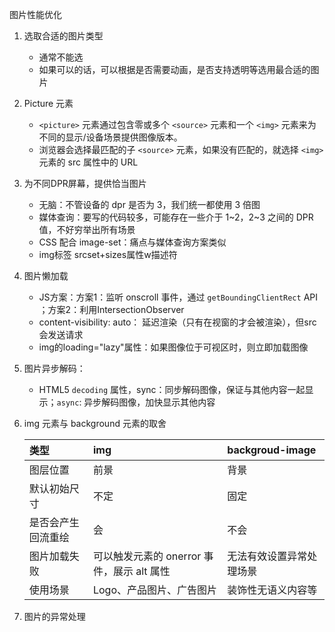 图片性能优化

1. 选取合适的图片类型
   - 通常不能选
   - 如果可以的话，可以根据是否需要动画，是否支持透明等选用最合适的图片

2. Picture 元素
   - `<picture>` 元素通过包含零或多个 `<source>` 元素和一个 `<img>` 元素来为不同的显示/设备场景提供图像版本。
   - 浏览器会选择最匹配的子 `<source>` 元素，如果没有匹配的，就选择 `<img>` 元素的 src 属性中的 URL

3. 为不同DPR屏幕，提供恰当图片
   - 无脑：不管设备的 dpr 是否为 3，我们统一都使用 3 倍图
   - 媒体查询：要写的代码较多，可能存在一些介于 1~2，2~3 之间的 DPR 值，不好穷举出所有场景
   - CSS 配合 image-set：痛点与媒体查询方案类似
   - img标签 srcset+sizes属性w描述符

4. 图片懒加载
   - JS方案：方案1：监听 onscroll 事件，通过 `getBoundingClientRect` API ；方案2：利用IntersectionObserver
   - content-visibility: auto： 延迟渲染（只有在视窗的才会被渲染），但src会发送请求
   - img的loading="lazy"属性：如果图像位于可视区时，则立即加载图像

5. 图片异步解码：
   - HTML5  `decoding` 属性，sync：同步解码图像，保证与其他内容一起显示；`async`: 异步解码图像，加快显示其他内容

6. img 元素与 background 元素的取舍

   | 类型               | img                                        | backgroud-image          |
   | :----------------- | :----------------------------------------- | :----------------------- |
   | 图层位置           | 前景                                       | 背景                     |
   | 默认初始尺寸       | 不定                                       | 固定                     |
   | 是否会产生回流重绘 | 会                                         | 不会                     |
   | 图片加载失败       | 可以触发元素的 onerror 事件，展示 alt 属性 | 无法有效设置异常处理场景 |
   | 使用场景           | Logo、产品图片、广告图片                   | 装饰性无语义内容等       |

7. 图片的异常处理